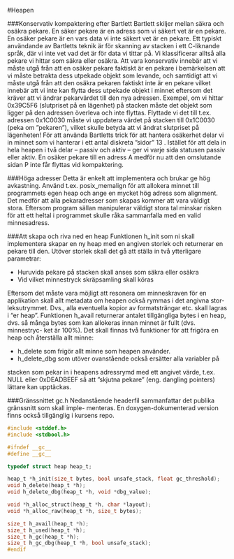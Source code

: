 #Heapen

###Konservativ kompaktering efter Bartlett
Bartlett skiljer mellan säkra och osäkra pekare. En säker pekare är en adress
som vi säkert vet är en pekare. En osäker pekare är en vars data vi inte säkert
vet är en pekare. Ett typiskt användande av Bartletts teknik är för skanning av
stacken i ett C-liknande språk, där vi inte vet vad det är för data vi tittar på.
Vi klassificerar alltså alla pekare vi hittar som säkra eller osäkra. Att vara
konservativ innebär att vi måste utgå från att en osäker pekare faktiskt är en
pekare i bemärkelsen att vi måste betrakta dess utpekade objekt som levande,
och samtidigt att vi måste utgå från att den osäkra pekaren faktiskt inte är
en pekare vilket innebär att vi inte kan flytta dess utpekade objekt i minnet
eftersom det kräver att vi ändrar pekarvärdet till den nya adressen. Exempel,
om vi hittar 0x39C5F6 (slutpriset på en lägenhet) på stacken måste det objekt
som ligger på den adressen överleva och inte flyttas. Flyttade vi det till t.ex.
adressen 0x1C0030 måste vi uppdatera värdet på stacken till 0x1C0030 (peka
om ”pekaren”), vilket skulle betyda att vi ändrat slutpriset på lägenheten!
För att använda Bartletts trick för att hantera osäkerhet delar vi in minnet
som vi hanterar i ett antal diskreta ”sidor” 13 . Istället för att dela in hela heapen
i två delar – passiv och aktiv – ger vi varje sida statusen passiv eller aktiv. En
osäker pekare till en adress A medför nu att den omslutande sidan P inte får
flyttas vid kompaktering.

###Höga adresser
Detta är enkelt att implementera och brukar ge hög avkastning. Använd t.ex.
posix_memalign för att allokera minnet till programmets egen heap och ange
en mycket hög adress som alignment. Det medför att alla pekaradresser som
skapas kommer att vara väldigt stora. Eftersom program sällan manipulerar
väldigt stora tal minskar risken för att ett heltal i programmet skulle råka
sammanfalla med en valid minnesadress.

###Att skapa och riva ned en heap
Funktionen h_init som ni skall implementera skapar en ny heap med en
angiven storlek och returnerar en pekare till den. Utöver storlek skall det gå att
ställa in två ytterligare parametrar:
* Huruvida pekare på stacken skall anses som säkra eller osäkra
* Vid vilket minnestryck skräpsamling skall köras

Eftersom det måste vara möjligt att resonera om minneskraven för en
applikation skall allt metadata om heapen också rymmas i det angivna stor-
leksutrymmet. Dvs., alla eventuella kopior av formatsträngar etc. skall lagras
i “er heap”. Funktionen h_avail returnerar antalet tillgängliga bytes i en heap,
dvs. så många bytes som kan allokeras innan minnet är fullt (dvs. minnestryc-
ket är 100%).
Det skall finnas två funktioner för att frigöra en heap och återställa allt
minne:
* h_delete som frigör allt minne som heapen använder.
* h_delete_dbg som utöver ovanstående också ersätter alla variabler på

stacken som pekar in i heapens adressrymd med ett angivet värde, t.ex. NULL
eller 0xDEADBEEF så att ”skjutna pekare” (eng. dangling pointers) lättare
kan upptäckas.

###Gränssnittet gc.h
Nedanstående headerfil sammanfattar det publika gränssnitt som skall imple-
menteras. En doxygen-dokumenterad version finns också tillgänglig i kursens
repo.
```c
#include <stddef.h>
#include <stdbool.h>

#ifndef __gc__
#define __gc__

typedef struct heap heap_t;

heap_t *h_init(size_t bytes, bool unsafe_stack, float gc_threshold);
void h_delete(heap_t *h);
void h_delete_dbg(heap_t *h, void *dbg_value);

void *h_alloc_struct(heap_t *h, char *layout);
void *h_alloc_raw(heap_t *h, size_t bytes);

size_t h_avail(heap_t *h);
size_t h_used(heap_t *h);
size_t h_gc(heap_t *h);
size_t h_gc_dbg(heap_t *h, bool unsafe_stack);
#endif
```
